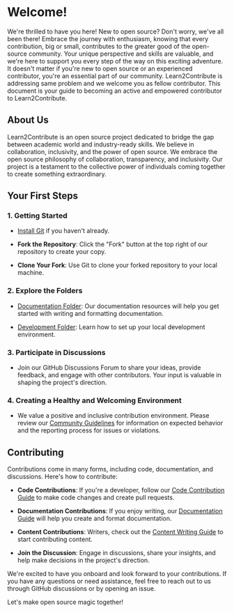 # Welcome!

We're thrilled to have you here! New to open source? Don't worry, we've all been there! Embrace the journey with enthusiasm, 
knowing that every contribution, big or small, contributes to the greater good of the open-source community. Your unique perspective and skills are valuable, 
and we're here to support you every step of the way on this exciting adventure. It doesn't matter if you're new to open source or an experienced contributor, you're an essential part of our community. 
Learn2Contribute is addressing same problem and we welcome you as fellow contributor.
This document is your guide to becoming an active and empowered contributor to Learn2Contribute.

## About Us

Learn2Contribute is an open source project dedicated to bridge the gap between academic world and industry-ready skills. We believe in collaboration, inclusivity, and the power of open source. 
We embrace the open source philosophy of collaboration, transparency, and inclusivity. Our project is a testament to the collective power of individuals coming together to create something extraordinary.

## Your First Steps

### 1. Getting Started

- [Install Git](https://git-scm.com/book/en/v2/Getting-Started-Installing-Git) if you haven't already.

- **Fork the Repository**: Click the "Fork" button at the top right of our repository to create your copy.

- **Clone Your Fork**: Use Git to clone your forked repository to your local machine.

### 2. Explore the Folders

- [Documentation Folder](./documentation): Our documentation resources will help you get started with writing and formatting documentation.

- [Development Folder](./development): Learn how to set up your local development environment.

### 3. Participate in Discussions

- Join our GitHub Discussions Forum to share your ideas, provide feedback, and engage with other contributors. Your input is valuable in shaping the project's direction.

### 4. Creating a Healthy and Welcoming Environment

- We value a positive and inclusive contribution environment. Please review our [Community Guidelines](code-of-conduct.md) for information on expected behavior and the reporting process for issues or violations.

## Contributing

Contributions come in many forms, including code, documentation, and discussions. Here's how to contribute:

- **Code Contributions**: If you're a developer, follow our [Code Contribution Guide](./documentation/code-contribution.md) to make code changes and create pull requests.

- **Documentation Contributions**: If you enjoy writing, our [Documentation Guide](./documentation/get_started_guide.md) will help you create and format documentation.

- **Content Contributions**: Writers, check out the [Content Writing Guide](./documentation/content-contribution.md) to start contributing content.

- **Join the Discussion**: Engage in discussions, share your insights, and help make decisions in the project's direction.

We're excited to have you onboard and look forward to your contributions. If you have any questions or need assistance, feel free to reach out to us through GitHub discussions or by opening an issue.

Let's make open source magic together!
